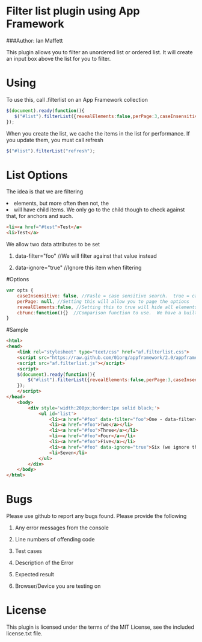 # Filter list plugin using App Framework

###Author: Ian Maffett

This plugin allows you to filter an unordered list or ordered list.  It will create an input box above the list for you to filter.

# Using

To use this, call .filterlist on an App Framework collection

```js
$(document).ready(function(){
   $("#list").filterList({revealElements:false,perPage:3,caseInsensitive:true});
});
```

When you create the list, we cache the items in the list for performance.  If you update them, you must call refresh

```js
$("#list").filterList("refresh");
```

# List Options

The idea is that we are filtering <li> elements, but more often then not, the <li> will have child items.  We only go to the child though to check against that, for anchors and such.

```html
<li><a href="#test">Test</a>
<li>Test</a>
```

We allow two data attributes to be set

1) data-filter="foo" //We will filter against that value instead

2) data-ignore="true" //Ignore this item when filtering


#Options

```js
var opts {
    caseInsensitive: false, //Fasle = case sensitive search.  true = case insensitive
    perPage: null, //Setting this will allow you to page the options
    revealElements:false, //Setting this to true will hide all elements and only show the matching ones
    cbFunc:function(){}  //Comparison function to use.  We have a built in one, so it's best to leave this blank
}
```

#Sample 

```html
<html>
<head>
    <link rel="stylesheet" type="text/css" href="af.filterlist.css">
    <script src="https://raw.github.com/01org/appframework/2.0/appframework.js"></script>
    <script src="af.filterlist.js"></script>
    <script>
    $(document).ready(function(){
        $("#list").filterList({revealElements:false,perPage:3,caseInsensitive:true});
    });
    </script>
</head>
    <body>
        <div style='width:200px;border:1px solid black;'>
            <ul id='list'>
                <li><a href="#foo" data-filter="foo">One - data-filter="foo"</a></li>
                <li><a href="#foo">Two</a></li>
                <li><a href="#foo">Three</a></li>
                <li><a href="#foo">Four</a></li>
                <li><a href="#foo">Five</a></li>
                <li><a href="#foo" data-ignore="true">Six (we ignore this one)</a></li>
                <li>Seven</li>
            </ul>
        </div>
    </body>
</html>
```

# Bugs

Please use github to report any bugs found.  Please provide the following

1. Any error messages from the console

2. Line numbers of offending code

3. Test cases

4. Description of the Error

5. Expected result

6. Browser/Device you are testing on


# License

This plugin is licensed under the terms of the MIT License, see the included license.txt file.